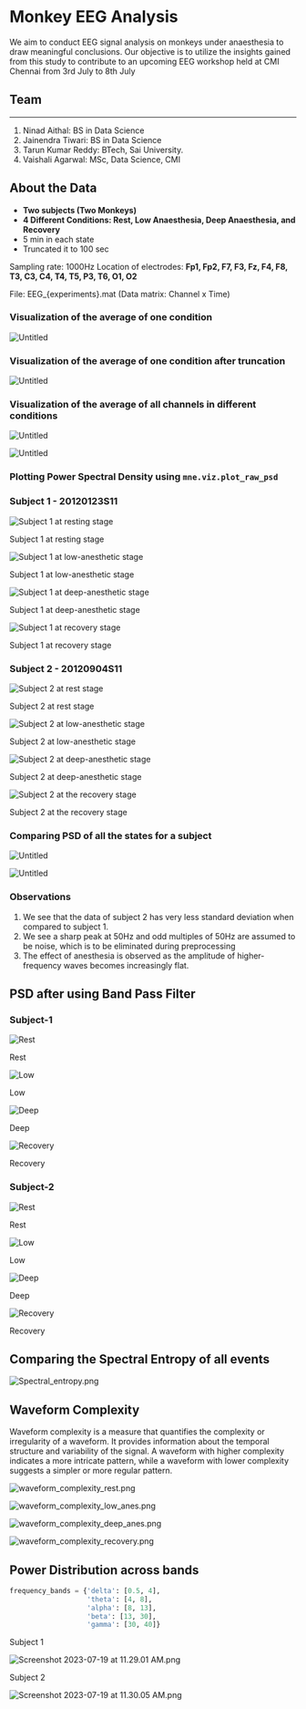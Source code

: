 # Monkey EEG Analysis

We aim to conduct EEG signal analysis on monkeys under anaesthesia to draw meaningful conclusions. Our objective is to utilize the insights gained from this study to contribute to an upcoming EEG workshop held at CMI Chennai from 3rd July to 8th July

## Team

---

1. Ninad Aithal: BS in Data Science
2. Jainendra Tiwari: BS in Data Science
3. Tarun Kumar Reddy: BTech, Sai University. 
4. Vaishali Agarwal: MSc, Data Science, CMI

## About the Data

- **Two subjects (Two Monkeys)**
- **4 Different Conditions: Rest, Low Anaesthesia, Deep Anaesthesia, and Recovery**
- 5 min in each state
- Truncated it to 100 sec

Sampling rate:  1000Hz
Location of electrodes: **Fp1, Fp2, F7, F3, Fz, F4, F8, T3, C3, C4, T4, T5, P3, T6, O1, O2** 

File: EEG_{experiments}.mat (Data matrix: Channel x Time)

### Visualization of the average of one condition

![Untitled](Monkey%20EEG%20Analysis%20440f455570d54c5d91fd0d79f1e9ffbf/Untitled.png)

### Visualization of the average of one condition after truncation

![Untitled](Monkey%20EEG%20Analysis%20440f455570d54c5d91fd0d79f1e9ffbf/Untitled%201.png)

### Visualization of the average of all channels in different conditions

![Untitled](Monkey%20EEG%20Analysis%20440f455570d54c5d91fd0d79f1e9ffbf/Untitled%202.png)

![Untitled](Monkey%20EEG%20Analysis%20440f455570d54c5d91fd0d79f1e9ffbf/Untitled%203.png)

### Plotting Power Spectral Density using `mne.viz.plot_raw_psd`

### Subject 1 - 20120123S11

![Subject 1 at resting stage](Monkey%20EEG%20Analysis%20440f455570d54c5d91fd0d79f1e9ffbf/psd_plot_rest_0.png)

Subject 1 at resting stage

![Subject 1 at low-anesthetic stage](Monkey%20EEG%20Analysis%20440f455570d54c5d91fd0d79f1e9ffbf/psd_plot_low-anesthetic_0.png)

Subject 1 at low-anesthetic stage

![Subject 1 at deep-anesthetic stage](Monkey%20EEG%20Analysis%20440f455570d54c5d91fd0d79f1e9ffbf/psd_plot_deep-anesthetic_0.png)

Subject 1 at deep-anesthetic stage

![Subject 1 at recovery stage](Monkey%20EEG%20Analysis%20440f455570d54c5d91fd0d79f1e9ffbf/psd_plot_recovery_0.png)

Subject 1 at recovery stage

### Subject 2 - 20120904S11

![Subject 2 at rest stage](Monkey%20EEG%20Analysis%20440f455570d54c5d91fd0d79f1e9ffbf/psd_plot_rest_1.png)

Subject 2 at rest stage

![Subject 2 at low-anesthetic stage](Monkey%20EEG%20Analysis%20440f455570d54c5d91fd0d79f1e9ffbf/filtered_psd_plot_low-anesthetic_1.png)

Subject 2 at low-anesthetic stage

![Subject 2 at deep-anesthetic stage](Monkey%20EEG%20Analysis%20440f455570d54c5d91fd0d79f1e9ffbf/psd_plot_deep-anesthetic_1.png)

Subject 2 at deep-anesthetic stage

![Subject 2 at the recovery stage](Monkey%20EEG%20Analysis%20440f455570d54c5d91fd0d79f1e9ffbf/psd_plot_recovery_1.png)

Subject 2 at the recovery stage

### Comparing PSD of all the states for a subject

![Untitled](Monkey%20EEG%20Analysis%20440f455570d54c5d91fd0d79f1e9ffbf/Untitled%204.png)

![Untitled](Monkey%20EEG%20Analysis%20440f455570d54c5d91fd0d79f1e9ffbf/Untitled%205.png)

### Observations

1. We see that the data of subject 2 has very less standard deviation when compared to subject 1. 
2. We see a sharp peak at 50Hz and odd multiples of 50Hz are assumed to be noise, which is to be eliminated during preprocessing
3. The effect of anesthesia is observed as the amplitude of higher-frequency waves becomes increasingly flat.

## PSD after using Band Pass Filter

### Subject-1

![Rest](Monkey%20EEG%20Analysis%20440f455570d54c5d91fd0d79f1e9ffbf/filtered_psd_plot_rest_0.png)

Rest

![Low](Monkey%20EEG%20Analysis%20440f455570d54c5d91fd0d79f1e9ffbf/filtered_psd_plot_low-anesthetic_0.png)

Low

![Deep](Monkey%20EEG%20Analysis%20440f455570d54c5d91fd0d79f1e9ffbf/filtered_psd_plot_deep-anesthetic_0.png)

Deep

![Recovery](Monkey%20EEG%20Analysis%20440f455570d54c5d91fd0d79f1e9ffbf/filtered_psd_plot_recovery_0.png)

Recovery

### Subject-2

![Rest](Monkey%20EEG%20Analysis%20440f455570d54c5d91fd0d79f1e9ffbf/filtered_psd_plot_rest_1.png)

Rest

![Low](Monkey%20EEG%20Analysis%20440f455570d54c5d91fd0d79f1e9ffbf/filtered_psd_plot_low-anesthetic_1%201.png)

Low

![Deep](Monkey%20EEG%20Analysis%20440f455570d54c5d91fd0d79f1e9ffbf/filtered_psd_plot_deep-anesthetic_1.png)

Deep

![Recovery ](Monkey%20EEG%20Analysis%20440f455570d54c5d91fd0d79f1e9ffbf/filtered_psd_plot_recovery_1.png)

Recovery 

## Comparing the Spectral Entropy of all events

![Spectral_entropy.png](Monkey%20EEG%20Analysis%20440f455570d54c5d91fd0d79f1e9ffbf/Spectral_entropy.png)

## Waveform Complexity

Waveform complexity is a measure that quantifies the complexity or irregularity of a waveform. It provides information about the temporal structure and variability of the signal. A waveform with higher complexity indicates a more intricate pattern, while a waveform with lower complexity suggests a simpler or more regular pattern.

![waveform_complexity_rest.png](Monkey%20EEG%20Analysis%20440f455570d54c5d91fd0d79f1e9ffbf/waveform_complexity_rest.png)

![waveform_complexity_low_anes.png](Monkey%20EEG%20Analysis%20440f455570d54c5d91fd0d79f1e9ffbf/waveform_complexity_low_anes.png)

![waveform_complexity_deep_anes.png](Monkey%20EEG%20Analysis%20440f455570d54c5d91fd0d79f1e9ffbf/waveform_complexity_deep_anes.png)

![waveform_complexity_recovery.png](Monkey%20EEG%20Analysis%20440f455570d54c5d91fd0d79f1e9ffbf/waveform_complexity_recovery.png)

## Power Distribution across bands

```python
frequency_bands = {'delta': [0.5, 4],
                   'theta': [4, 8],
                   'alpha': [8, 13],
                   'beta': [13, 30],
                   'gamma': [30, 40]}
```

Subject 1

![Screenshot 2023-07-19 at 11.29.01 AM.png](Monkey%20EEG%20Analysis%20440f455570d54c5d91fd0d79f1e9ffbf/Screenshot_2023-07-19_at_11.29.01_AM.png)

Subject 2

![Screenshot 2023-07-19 at 11.30.05 AM.png](Monkey%20EEG%20Analysis%20440f455570d54c5d91fd0d79f1e9ffbf/Screenshot_2023-07-19_at_11.30.05_AM.png)